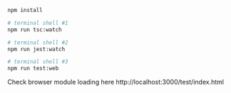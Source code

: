 
```bash
npm install 

# terminal shell #1
npm run tsc:watch

# terminal shell #2
npm run jest:watch

# terminal shell #3
npm run test:web
```

Check browser module loading here http://localhost:3000/test/index.html